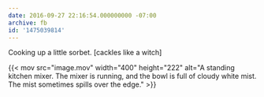 ```yaml
---
date: 2016-09-27 22:16:54.000000000 -07:00
archive: fb
id: '1475039814'
---
```


Cooking up a little sorbet. [cackles like a witch]

{{< mov src="image.mov" width="400" height="222" alt="A standing kitchen mixer. The mixer is running, and the bowl is full of cloudy white mist. The mist sometimes spills over the edge." >}}